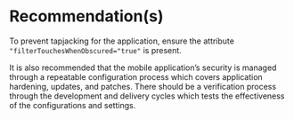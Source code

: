 # Recommendation(s)

To prevent tapjacking for the application, ensure the attribute `"filterTouchesWhenObscured="true"` is present.

It is also recommended that the mobile application’s security is managed through a repeatable configuration process which covers application hardening, updates, and patches. There should be a verification process through the development and delivery cycles which tests the effectiveness of the configurations and settings.
